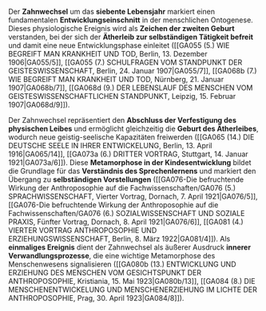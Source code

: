 
Der **Zahnwechsel** um das **siebente Lebensjahr** markiert einen fundamentalen **Entwicklungseinschnitt** in der menschlichen Ontogenese. Dieses physiologische Ereignis wird als **Zeichen der zweiten Geburt** verstanden, bei der sich der **Ätherleib zur selbständigen Tätigkeit befreit** und damit eine neue Entwicklungsphase einleitet ([[GA055 (5.) WIE BEGREIFT MAN KRANKHEIT UND TOD, Berlin, 13. Dezember 1906|GA055/5]], [[GA055 (7.) SCHULFRAGEN VOM STANDPUNKT DER GEISTESWISSENSCHAFT, Berlin, 24. Januar 1907|GA055/7]], [[GA068b (7.) WIE BEGREIFT MAN KRANKHEIT UND TOD, Nürnberg, 21. Januar 1907|GA068b/7]], [[GA068d (9.) DER LEBENSLAUF DES MENSCHEN VOM GEISTESWISSENSCHAFTLICHEN STANDPUNKT, Leipzig, 15. Februar 1907|GA068d/9]]).

Der Zahnwechsel repräsentiert den **Abschluss der Verfestigung des physischen Leibes** und ermöglicht gleichzeitig die **Geburt des Ätherleibes**, wodurch neue geistig-seelische Kapazitäten freiwerden ([[GA065 (14.) DIE DEUTSCHE SEELE IN IHRER ENTWICKELUNG, Berlin, 13. April 1916|GA065/14]], [[GA073a (6.) DRITTER VORTRAG, Stuttgart, 14. Januar 1921|GA073a/6]]). Diese **Metamorphose in der Kindesentwicklung** bildet die Grundlage für das **Verständnis des Sprechenlernens** und markiert den Übergang zu **selbständigen Vorstellungen** ([[GA076-Die befruchtende Wirkung der Anthroposophie auf die Fachwissenschaften/GA076 (5.) SPRACHWISSENSCHAFT, Vierter Vortrag, Dornach, 7. April 1921|GA076/5]], [[GA076-Die befruchtende Wirkung der Anthroposophie auf die Fachwissenschaften/GA076 (6.) SOZIALWISSENSCHAFT UND SOZIALE PRAXIS, Fünfter Vortrag, Dornach, 8. April 1921|GA076/6]], [[GA081 (4.) VIERTER VORTRAG ANTHROPOSOPHIE UND ERZIEHUNGSWISSENSCHAFT, Berlin, 8. März 1922|GA081/4]]). Als **einmaliges Ereignis** dient der Zahnwechsel als äußerer Ausdruck **innerer Verwandlungsprozesse**, die eine wichtige Metamorphose des Menschenwesens signalisieren ([[GA080b (13.) ENTWICKLUNG UND ERZIEHUNG DES MENSCHEN VOM GESICHTSPUNKT DER ANTHROPOSOPHIE, Kristiania, 15. Mai 1923|GA080b/13]], [[GA084 (8.) DIE MENSCHENENTWICKELUNG UND MENSCHENERZIEHUNG IM LICHTE DER ANTHROPOSOPHIE, Prag, 30. April 1923|GA084/8]]).
